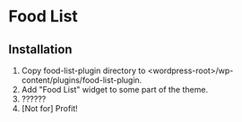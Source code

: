 Food List
=========

Installation
------------

1. Copy food-list-plugin directory to &lt;wordpress-root&gt;/wp-content/plugins/food-list-plugin.
2. Add "Food List" widget to some part of the theme. 
3. ??????
4. [Not for] Profit!

